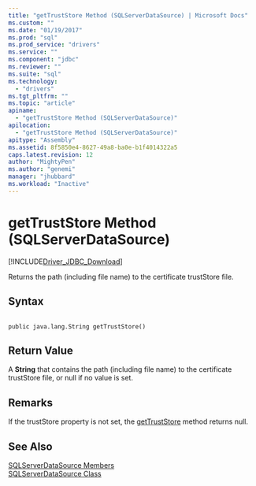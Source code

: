 ```yaml
---
title: "getTrustStore Method (SQLServerDataSource) | Microsoft Docs"
ms.custom: ""
ms.date: "01/19/2017"
ms.prod: "sql"
ms.prod_service: "drivers"
ms.service: ""
ms.component: "jdbc"
ms.reviewer: ""
ms.suite: "sql"
ms.technology: 
  - "drivers"
ms.tgt_pltfrm: ""
ms.topic: "article"
apiname: 
  - "getTrustStore Method (SQLServerDataSource)"
apilocation: 
  - "getTrustStore Method (SQLServerDataSource)"
apitype: "Assembly"
ms.assetid: 8f5850e4-8627-49a8-ba0e-b1f4014322a5
caps.latest.revision: 12
author: "MightyPen"
ms.author: "genemi"
manager: "jhubbard"
ms.workload: "Inactive"
---
```

# getTrustStore Method (SQLServerDataSource)
[!INCLUDE[Driver_JDBC_Download](../../../includes/driver_jdbc_download.md)]

  Returns the path (including file name) to the certificate trustStore file.  
  
## Syntax  
  
```  
  
public java.lang.String getTrustStore()  
```  
  
## Return Value  
 A **String** that contains the path (including file name) to the certificate trustStore file, or null if no value is set.  
  
## Remarks  
 If the trustStore property is not set, the [getTrustStore](../../../connect/jdbc/reference/gettruststore-method-sqlserverdatasource.md) method returns null.  
  
## See Also  
 [SQLServerDataSource Members](../../../connect/jdbc/reference/sqlserverdatasource-members.md)   
 [SQLServerDataSource Class](../../../connect/jdbc/reference/sqlserverdatasource-class.md)  
  
  
